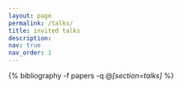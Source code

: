 ```yaml
---
layout: page
permalink: /talks/
title: invited talks
description:
nav: true
nav_order: 1
---
```


<div class="publications">

{% bibliography -f papers -q @*[section=talks]* %}

</div>
